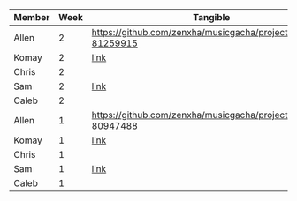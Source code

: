 |Member |Week |Tangible |
|---- |---- |---- |
|Allen|2|https://github.com/zenxha/musicgacha/projects/1#card-81259915|
|Komay|2|[link](https://github.com/zenxha/komay-tri3/issues/7)|
|Chris|2| |
|Sam|2|[link](https://github.com/zenxha/musicgacha/projects/1#card-80835047)|
|Caleb|2| |
|Allen|1|https://github.com/zenxha/musicgacha/projects/1#card-80947488|
|Komay|1|[link](https://github.com/zenxha/komay-tri3/issues/6)|
|Chris|1| |
|Sam|1|[link](https://github.com/zenxha/musicgacha/projects/1#card-81088183)|
|Caleb|1| |
